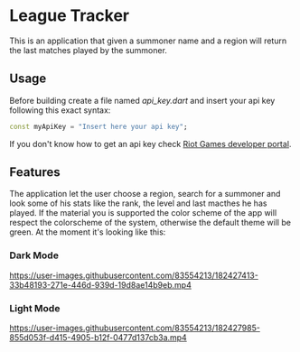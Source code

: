 # League Tracker

This is an application that given a summoner name and a region will return the last matches played by the summoner.

## Usage
Before building create a file named *api_key.dart* and insert your api key following this exact syntax:

```dart
const myApiKey = "Insert here your api key";
```

If you don't know how to get an api key check [Riot Games developer portal](https://developer.riotgames.com/).

## Features
The application let the user choose a region, search for a summoner and look some of his stats like the rank, the level and last macthes he has played. If the material you is supported the color scheme of the app will respect the colorscheme of the system, otherwise the default theme will be green. At the moment it's looking like this:
### Dark Mode

https://user-images.githubusercontent.com/83554213/182427413-33b48193-271e-446d-939d-19d8ae14b9eb.mp4

### Light Mode

https://user-images.githubusercontent.com/83554213/182427985-855d053f-d415-4905-b12f-0477d137cb3a.mp4
